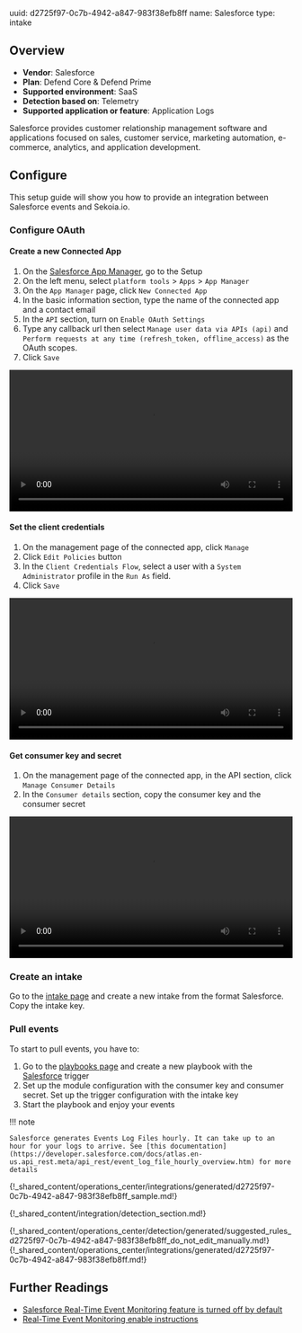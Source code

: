 uuid: d2725f97-0c7b-4942-a847-983f38efb8ff
name: Salesforce
type: intake

## Overview
- **Vendor**: Salesforce
- **Plan**: Defend Core & Defend Prime
- **Supported environment**: SaaS
- **Detection based on**: Telemetry
- **Supported application or feature**: Application Logs

Salesforce provides customer relationship management software and applications focused on sales, customer service, marketing automation, e-commerce, analytics, and application development.



## Configure

This setup guide will show you how to provide an integration between Salesforce events and Sekoia.io.

### Configure OAuth

#### Create a new Connected App

1. On the [Salesforce App Manager](https://login.salesforce.com), go to the Setup
2. On the left menu, select `platform tools` > `Apps` > `App Manager`
3. On the `App Manager` page, click `New Connected App`
4. In the basic information section, type the name of the connected app and a contact email
5. In the `API` section, turn on `Enable OAuth Settings`
6. Type any callback url then select `Manage user data via APIs (api)` and `Perform requests at any time (refresh_token, offline_access)` as the OAuth scopes.
7. Click `Save`

<video controls width="100%">
  <source src="/assets/integration/cloud_and_saas/salesforce_events/create_connected_app.webm" type="video/webm">
</video>

#### Set the client credentials

1. On the management page of the connected app, click `Manage`
2. Click `Edit Policies` button
3. In the `Client Credentials Flow`, select a user with a `System Administrator` profile in the `Run As` field.
4. Click `Save`

<video controls width="100%">
  <source src="/assets/integration/cloud_and_saas/salesforce_events/run_as.webm" type="video/webm">
</video>

#### Get consumer key and secret

1. On the management page of the connected app, in the API section, click `Manage Consumer Details`
3. In the `Consumer details` section, copy the consumer key and the consumer secret

<video controls width="100%">
  <source src="/assets/integration/cloud_and_saas/salesforce_events/consumer_key_and_secret.webm" type="video/webm">
</video>

### Create an intake

Go to the [intake page](https://app.sekoia.io/operations/intakes) and create a new intake from the format Salesforce. Copy the intake key.

### Pull events

To start to pull events, you have to:

1. Go to the [playbooks page](https://app.sekoia.io/operations/playbooks) and create a new playbook with the [Salesforce](/integration/action_library/applicative/salesforce) trigger
2. Set up the module configuration with the consumer key and consumer secret. Set up the trigger configuration with the intake key
3. Start the playbook and enjoy your events

!!! note

	Salesforce generates Events Log Files hourly. It can take up to an hour for your logs to arrive. See [this documentation](https://developer.salesforce.com/docs/atlas.en-us.api_rest.meta/api_rest/event_log_file_hourly_overview.htm) for more details


{!_shared_content/operations_center/integrations/generated/d2725f97-0c7b-4942-a847-983f38efb8ff_sample.md!}


{!_shared_content/integration/detection_section.md!}

{!_shared_content/operations_center/detection/generated/suggested_rules_d2725f97-0c7b-4942-a847-983f38efb8ff_do_not_edit_manually.md!}
{!_shared_content/operations_center/integrations/generated/d2725f97-0c7b-4942-a847-983f38efb8ff.md!}

## Further Readings

- [Salesforce Real-Time Event Monitoring feature is turned off by default](https://help.salesforce.com/s/articleView?id=release-notes.rn_security_em_generate_event_log_files.htm&release=244&type=5)
- [Real-Time Event Monitoring enable instructions](https://help.salesforce.com/s/articleView?id=sf.real_time_event_monitoring_enable.htm&type=5)
